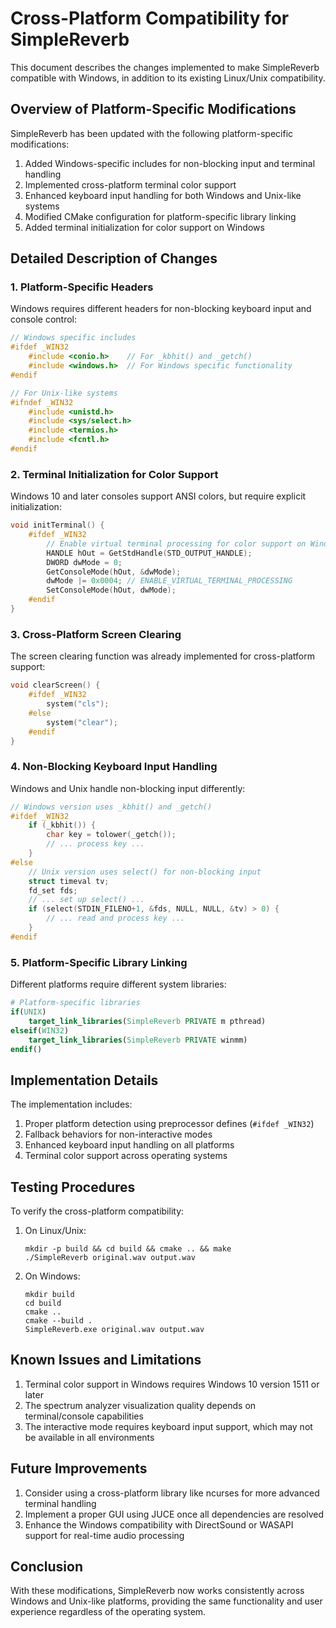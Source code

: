# Cross-Platform Compatibility for SimpleReverb

This document describes the changes implemented to make SimpleReverb compatible with Windows, in addition to its existing Linux/Unix compatibility.

## Overview of Platform-Specific Modifications

SimpleReverb has been updated with the following platform-specific modifications:

1. Added Windows-specific includes for non-blocking input and terminal handling
2. Implemented cross-platform terminal color support
3. Enhanced keyboard input handling for both Windows and Unix-like systems
4. Modified CMake configuration for platform-specific library linking
5. Added terminal initialization for color support on Windows

## Detailed Description of Changes

### 1. Platform-Specific Headers

Windows requires different headers for non-blocking keyboard input and console control:

```cpp
// Windows specific includes
#ifdef _WIN32
    #include <conio.h>    // For _kbhit() and _getch()
    #include <windows.h>  // For Windows specific functionality
#endif

// For Unix-like systems
#ifndef _WIN32
    #include <unistd.h>
    #include <sys/select.h>
    #include <termios.h>
    #include <fcntl.h>
#endif
```

### 2. Terminal Initialization for Color Support

Windows 10 and later consoles support ANSI colors, but require explicit initialization:

```cpp
void initTerminal() {
    #ifdef _WIN32
        // Enable virtual terminal processing for color support on Windows
        HANDLE hOut = GetStdHandle(STD_OUTPUT_HANDLE);
        DWORD dwMode = 0;
        GetConsoleMode(hOut, &dwMode);
        dwMode |= 0x0004; // ENABLE_VIRTUAL_TERMINAL_PROCESSING
        SetConsoleMode(hOut, dwMode);
    #endif
}
```

### 3. Cross-Platform Screen Clearing

The screen clearing function was already implemented for cross-platform support:

```cpp
void clearScreen() {
    #ifdef _WIN32
        system("cls");
    #else
        system("clear");
    #endif
}
```

### 4. Non-Blocking Keyboard Input Handling

Windows and Unix handle non-blocking input differently:

```cpp
// Windows version uses _kbhit() and _getch()
#ifdef _WIN32
    if (_kbhit()) {
        char key = tolower(_getch());
        // ... process key ...
    }
#else
    // Unix version uses select() for non-blocking input
    struct timeval tv;
    fd_set fds;
    // ... set up select() ...
    if (select(STDIN_FILENO+1, &fds, NULL, NULL, &tv) > 0) {
        // ... read and process key ...
    }
#endif
```

### 5. Platform-Specific Library Linking

Different platforms require different system libraries:

```cmake
# Platform-specific libraries
if(UNIX)
    target_link_libraries(SimpleReverb PRIVATE m pthread)
elseif(WIN32)
    target_link_libraries(SimpleReverb PRIVATE winmm)
endif()
```

## Implementation Details

The implementation includes:

1. Proper platform detection using preprocessor defines (`#ifdef _WIN32`)
2. Fallback behaviors for non-interactive modes
3. Enhanced keyboard input handling on all platforms
4. Terminal color support across operating systems

## Testing Procedures

To verify the cross-platform compatibility:

1. On Linux/Unix:
   ```
   mkdir -p build && cd build && cmake .. && make
   ./SimpleReverb original.wav output.wav
   ```

2. On Windows:
   ```
   mkdir build
   cd build
   cmake ..
   cmake --build .
   SimpleReverb.exe original.wav output.wav
   ```

## Known Issues and Limitations

1. Terminal color support in Windows requires Windows 10 version 1511 or later
2. The spectrum analyzer visualization quality depends on terminal/console capabilities
3. The interactive mode requires keyboard input support, which may not be available in all environments

## Future Improvements

1. Consider using a cross-platform library like ncurses for more advanced terminal handling
2. Implement a proper GUI using JUCE once all dependencies are resolved
3. Enhance the Windows compatibility with DirectSound or WASAPI support for real-time audio processing

## Conclusion

With these modifications, SimpleReverb now works consistently across Windows and Unix-like platforms, providing the same functionality and user experience regardless of the operating system.
